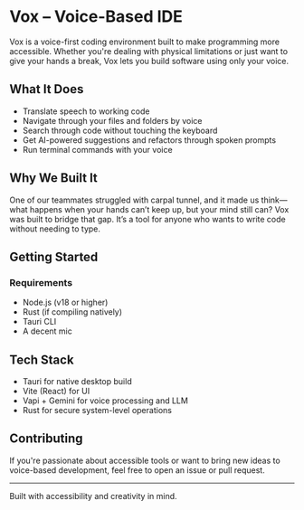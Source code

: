 # Vox – Voice-Based IDE

Vox is a voice-first coding environment built to make programming more accessible. Whether you're dealing with physical limitations or just want to give your hands a break, Vox lets you build software using only your voice.

## What It Does

- Translate speech to working code
- Navigate through your files and folders by voice
- Search through code without touching the keyboard
- Get AI-powered suggestions and refactors through spoken prompts
- Run terminal commands with your voice

## Why We Built It

One of our teammates struggled with carpal tunnel, and it made us think—what happens when your hands can’t keep up, but your mind still can? Vox was built to bridge that gap. It’s a tool for anyone who wants to write code without needing to type.

## Getting Started

### Requirements

- Node.js (v18 or higher)
- Rust (if compiling natively)
- Tauri CLI
- A decent mic

## Tech Stack

- Tauri for native desktop build
- Vite (React) for UI
- Vapi + Gemini for voice processing and LLM
- Rust for secure system-level operations

## Contributing

If you're passionate about accessible tools or want to bring new ideas to voice-based development, feel free to open an issue or pull request.

---

Built with accessibility and creativity in mind.
